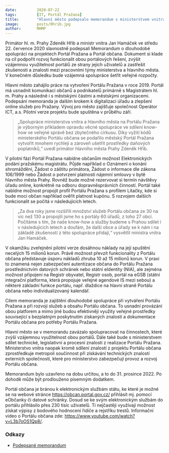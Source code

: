 ```yaml
---
date:         2020-07-22
tags:         [IT, Portál Pražana]
title:        "Hlavní město podepsalo memorandum s ministerstvem vnitra. Propojí Portál Pražana s Portálem občana"
image: 	      posts/0hrib.jpg
author:       MHMP
---
```


Primátor hl. m. Prahy Zdeněk Hřib a ministr vnitra Jan Hamáček ve středu 22. července 2020 slavnostně podepsali Memorandum o dlouhodobé spolupráci na projektech Portál Pražana a Portál občana. Dokument si klade na cíl podpořit rozvoj funkcionalit obou portálových řešení, zvýšit vzájemnou využitelnost portálů ze strany jejich uživatelů a zastřešit zkušenosti a znalosti mezi pracovními týmy ministerstva a hlavního města. V konečném důsledku bude vzájemná spolupráce šetřit veřejné rozpočty.

Hlavní město zahájilo práce na vytvoření Portálu Pražana v roce 2019. Portál má usnadnit komunikaci občanů a podnikatelů primárně s Magistrátem hl. m. Prahy a následně i s městskými částmi a městskými organizacemi. Podepsání memoranda je dalším krokem k digitalizaci úřadu a zlepšení online služeb pro Pražany. Vývoj pro město zajišťuje společnost Operátor ICT, a.s.  Pilotní verze projektu bude spuštěna v průběhu září. 

> „Spolupráce ministerstva vnitra a hlavního města na Portálu Pražana je výborným příkladem opravdu věcné spolupráce ve sdílení know-how ve veřejné správě bez zbytečného cirkusu. Díky vyžití kódů ministerského Portálu občana se podařilo městský Portál Pražana vytvořit mnohem rychleji a zároveň ušetřit prostředky daňových poplatníků,“ uvedl primátor hlavního města Prahy Zdeněk Hřib.

V pilotní fázi Portál Pražana nabídne občanům možnost Elektronických podání pražskému magistrátu. Půjde například o Oznámení o konání shromáždění, Žádost o záštitu primátora, Žádost o informace dle zákona 106/1999 nebo Žádost o potvrzení platnosti nájemní smlouvy v bytě hlavního města Prahy. Rovněž bude možné rezervovat si termín návštěvy úřadu online, konkrétně na odboru dopravněsprávních činností. Portál také nabídne možnost propojit profil Portálu Pražana s profilem Lítačky, kde si bude moci občan například ověřit platnost kupónu. S rozvojem dalších funkcionalit se počítá v následujících letech.

> „Za dva roky jsme rozšířili množství služeb Portálu občana ze 30 na víc než 130 a propojili jsme ho s portály 60 úřadů, z toho 27 obcí. Počítáme s tím, že naše know-how a služby budeme s Prahou sdílet i v následujících letech a doufám, že další obce a úřady se k nám i na základě zkušeností z této spolupráce přidají,“ vysvětlil ministra vnitra Jan Hamáček.

V okamžiku zveřejnění pilotní verze dosáhnou náklady na její spuštění necelých 15 milionů korun. Právě možnost převzít funkcionality z Portálu občana představuje úsporu nákladů zhruba 10 až 15 milionů korun. V praxi to znamená nejen zabezpečení autentizace občana do Portálu Pražana prostřednictvím datových schránek nebo státní eIdentity (NIA), ale zejména možnost připojení na Registr obyvatel, Registr osob, portál na eGSB (státní integrační platforma, která propojuje veřejné agendové IS mezi sebou) a některé základní funkce portálu, např. dlaždice na hlavní straně Portálu občana nebo individualizovaný kalendář.

Cílem memoranda je zajištění dlouhodobé spolupráce při vytváření Portálu Pražana a při rozvoji služeb a obsahu Portálu občana. To usnadní provázání obou platforem a mimo jiné budou efektivněji využity veřejné prostředky související s bezplatným poskytnutím získaných znalostí a dokumentace Portálu občana pro potřeby Portálu Pražana.

Hlavní město se v memorandu zavázalo spolupracovat na činnostech, které zvýší vzájemnou využitelnost obou portálů. Dále také bude s ministerstvem sdílet technické, legislativní a procesní znalosti z realizace Portálu Pražana. Ministerstvo vnitra naopak kromě sdílení znalostí z projektu Portálu občana zprostředkuje metropoli součinnost při získávání technických znalostí externích společností, které pro ministerstvo zabezpečují provoz a rozvoj Portálu občana.

Memorandum bylo uzavřeno na dobu určitou, a to do 31. prosince 2022. Po dohodě může být prodlouženo písemným dodatkem.

Portál občana je bránou k elektronickým službám státu, ke které je možné se na webové stránce <https://obcan.portal.gov.cz/> přihlásit mj. pomocí eObčanky či datové schránky. Dosud se ke svým elektronickým službám do portálu přihlásilo přes 230 tisíc uživatelů. Ti nejčastěji využívají možnost získat výpisy z bodového hodnocení řidiče a rejstříku trestů. Informační video o Portálu občana zde: <https://www.youtube.com/watch?v=L3b7oOS1Qp8/>.

### Odkazy 

* [Podepsané memorandum](/assets/pdf/memorandum.pdf)
